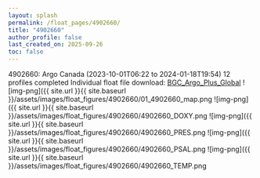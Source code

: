 ```yaml
---
layout: splash
permalink: /float_pages/4902660/
title: "4902660"
author_profile: false
last_created_on: 2025-09-26
toc: false
---
```

 
4902660: Argo Canada (2023-10-01T06:22 to 2024-01-18T19:54)
12 profiles completed
Individual float file download: [BGC_Argo_Plus_Global](https://ftp.soest.hawaii.edu/bgc_argo_plus/Individual_Floats/outliers_removed/4902660_Sprof_processed.nc)
![img-png]({{ site.url }}{{ site.baseurl }}/assets/images/float_figures/4902660/01_4902660_map.png
![img-png]({{ site.url }}{{ site.baseurl }}/assets/images/float_figures/4902660/4902660_DOXY.png
![img-png]({{ site.url }}{{ site.baseurl }}/assets/images/float_figures/4902660/4902660_PRES.png
![img-png]({{ site.url }}{{ site.baseurl }}/assets/images/float_figures/4902660/4902660_PSAL.png
![img-png]({{ site.url }}{{ site.baseurl }}/assets/images/float_figures/4902660/4902660_TEMP.png
